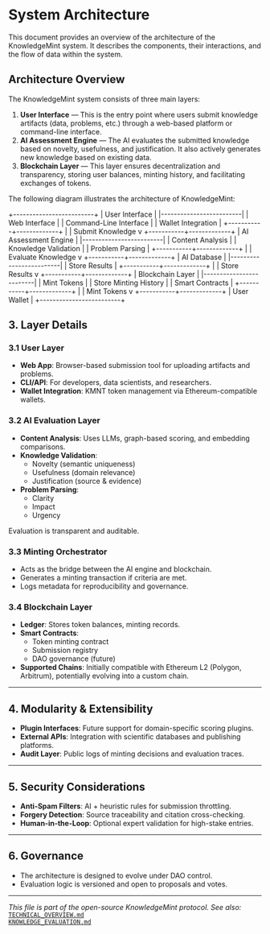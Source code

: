 # System Architecture

This document provides an overview of the architecture of the KnowledgeMint system. It describes the components, their interactions, and the flow of data within the system.

## Architecture Overview

The KnowledgeMint system consists of three main layers:

1. **User Interface** — This is the entry point where users submit knowledge artifacts (data, problems, etc.) through a web-based platform or command-line interface.
2. **AI Assessment Engine** — The AI evaluates the submitted knowledge based on novelty, usefulness, and justification. It also actively generates new knowledge based on existing data.
3. **Blockchain Layer** — This layer ensures decentralization and transparency, storing user balances, minting history, and facilitating exchanges of tokens.


The following diagram illustrates the architecture of KnowledgeMint:

+-------------------------+
|    User Interface       |
|-------------------------|
|  Web Interface          |
|  Command-Line Interface |
|  Wallet Integration     |
+-----------+-------------+
            |
            | Submit Knowledge
            v
+-----------+-------------+
| AI Assessment Engine    |
|-------------------------|
|  Content Analysis       |
|  Knowledge Validation   |
|  Problem Parsing        |
+-----------+-------------+
            |
            | Evaluate Knowledge
            v
+-----------+-------------+
|     AI Database         |
|-------------------------|
|  Store Results          |
+-----------+-------------+
            |
            | Store Results
            v
+-----------+-------------+
|  Blockchain Layer       |
|-------------------------|
|  Mint Tokens            |
|  Store Minting History  |
|  Smart Contracts        |
+-----------+-------------+
            |
            | Mint Tokens
            v
+-----------+-------------+
|      User Wallet        |
+-------------------------+


## 3. Layer Details

### 3.1 User Layer

- **Web App**: Browser-based submission tool for uploading artifacts and problems.
- **CLI/API**: For developers, data scientists, and researchers.
- **Wallet Integration**: KMNT token management via Ethereum-compatible wallets.

### 3.2 AI Evaluation Layer

- **Content Analysis**: Uses LLMs, graph-based scoring, and embedding comparisons.
- **Knowledge Validation**:
  - Novelty (semantic uniqueness)
  - Usefulness (domain relevance)
  - Justification (source & evidence)
- **Problem Parsing**:
  - Clarity
  - Impact
  - Urgency

Evaluation is transparent and auditable.

### 3.3 Minting Orchestrator

- Acts as the bridge between the AI engine and blockchain.
- Generates a minting transaction if criteria are met.
- Logs metadata for reproducibility and governance.

### 3.4 Blockchain Layer

- **Ledger**: Stores token balances, minting records.
- **Smart Contracts**:
  - Token minting contract
  - Submission registry
  - DAO governance (future)
- **Supported Chains**: Initially compatible with Ethereum L2 (Polygon, Arbitrum), potentially evolving into a custom chain.

---

## 4. Modularity & Extensibility

- **Plugin Interfaces**: Future support for domain-specific scoring plugins.
- **External APIs**: Integration with scientific databases and publishing platforms.
- **Audit Layer**: Public logs of minting decisions and evaluation traces.

---

## 5. Security Considerations

- **Anti-Spam Filters**: AI + heuristic rules for submission throttling.
- **Forgery Detection**: Source traceability and citation cross-checking.
- **Human-in-the-Loop**: Optional expert validation for high-stake entries.

---

## 6. Governance

- The architecture is designed to evolve under DAO control.
- Evaluation logic is versioned and open to proposals and votes.

---

_This file is part of the open-source KnowledgeMint protocol. See also:_  
[`TECHNICAL_OVERVIEW.md`](./TECHNICAL_OVERVIEW.md)  
[`KNOWLEDGE_EVALUATION.md`](./KNOWLEDGE_EVALUATION.md)
